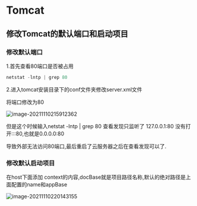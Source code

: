 # Tomcat




## 修改Tomcat的默认端口和启动项目

### 修改默认端口

1.首先查看80端口是否被占用

```java
netstat -lntp | grep 80
```

2.进入tomcat安装目录下的conf文件夹修改server.xml文件

 将端口修改为80

![image-20211110215912362](https://i.loli.net/2021/11/10/jzU1WfCoY3kuy4S.png)

但是这个时候输入netstat -lntp | grep 80 查看发现只监听了 127.0.0.1:80 没有打开:::80,也就是0.0.0.0:80

导致外部无法访问80端口,最后重启了云服务器之后在查看发现可以了.

### 修改默认启动项目

在host下面添加 context的内容,docBase就是项目路径名称,默认的绝对路径是上面配置的name和appBase

![image-20211110220143155](https://i.loli.net/2021/11/10/hpOXobgnI8VUPAY.png)

